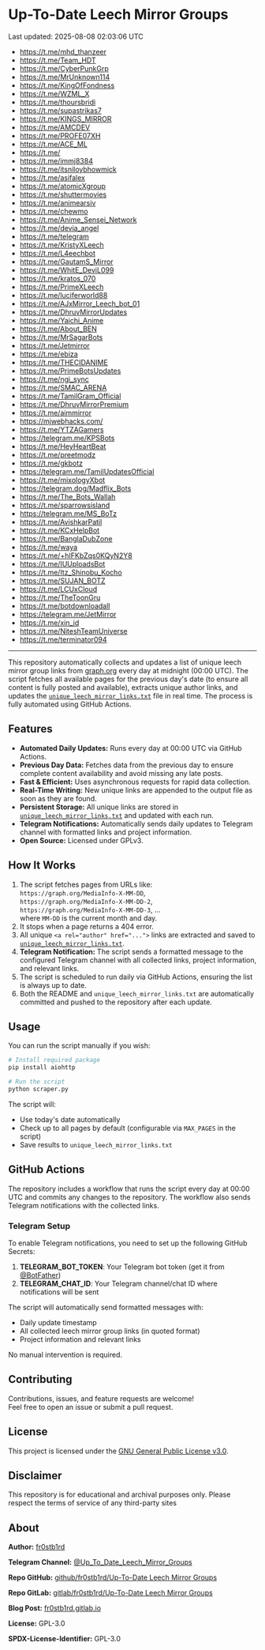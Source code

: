 # Up-To-Date Leech Mirror Groups

Last updated: 2025-08-08 02:03:06 UTC

- https://t.me/mhd_thanzeer
- https://t.me/Team_HDT
- https://t.me/CyberPunkGrp
- https://t.me/MrUnknown114
- https://t.me/KingOfFondness
- https://t.me/WZML_X
- https://t.me/thoursbridi
- https://t.me/supastrikas7
- https://t.me/KINGS_MIRROR
- https://t.me/AMCDEV
- https://t.me/PROFE07XH
- https://t.me/ACE_ML
- https://t.me/
- https://t.me/immj8384
- https://t.me/itsniloybhowmick
- https://t.me/asifalex
- https://t.me/atomicXgroup
- https://t.me/shuttermovies
- https://t.me/animearsiv
- https://t.me/chewmo
- https://t.me/Anime_Sensei_Network
- https://t.me/devia_angel
- https://t.me/telegram
- https://t.me/KristyXLeech
- https://t.me/L4eechbot
- https://t.me/GautamS_Mirror
- https://t.me/WhitE_DeviL099
- https://t.me/kratos_070
- https://t.me/PrimeXLeech
- https://t.me/luciferworld88
- https://t.me/AJxMirror_Leech_bot_01
- https://t.me/DhruvMirrorUpdates
- https://t.me/Yaichi_Anime
- https://t.me/About_BEN
- https://t.me/MrSagarBots
- https://t.me/Jetmirror
- https://t.me/ebiza
- https://t.me/THECIDANIME
- https://t.me/PrimeBotsUpdates
- https://t.me/ngi_sync
- https://t.me/SMAC_ARENA
- https://t.me/TamilGram_Official
- https://t.me/DhruvMirrorPremium
- https://t.me/aimmirror
- https://mjwebhacks.com/
- https://t.me/YTZAGamers
- https://telegram.me/KPSBots
- https://t.me/HeyHeartBeat
- https://t.me/preetmodz
- https://t.me/gkbotz
- https://telegram.me/TamilUpdatesOfficial
- https://t.me/mixologyXbot
- https://telegram.dog/Madflix_Bots
- https://t.me/The_Bots_Wallah
- https://t.me/sparrowsisland
- https://telegram.me/MS_BoTz
- https://t.me/AvishkarPatil
- https://t.me/KCxHelpBot
- https://t.me/BanglaDubZone
- https://t.me/waya
- https://t.me/+hIFKbZqs0KQyN2Y8
- https://t.me/IUUploadsBot
- https://t.me/Itz_Shinobu_Kocho
- https://t.me/SUJAN_BOTZ
- https://t.me/LCUxCloud
- https://t.me/TheToonGru
- https://t.me/botdownloadall
- https://telegram.me/JetMirror
- https://t.me/xin_id
- https://t.me/NiteshTeamUniverse
- https://t.me/terminator094

---

This repository automatically collects and updates a list of unique leech mirror group links from [graph.org](https://graph.org) every day at midnight (00:00 UTC). The script fetches all available pages for the previous day's date (to ensure all content is fully posted and available), extracts unique author links, and updates the [`unique_leech_mirror_links.txt`](unique_leech_mirror_links.txt) file in real time. The process is fully automated using GitHub Actions.

## Features

- **Automated Daily Updates:** Runs every day at 00:00 UTC via GitHub Actions.
- **Previous Day Data:** Fetches data from the previous day to ensure complete content availability and avoid missing any late posts.
- **Fast & Efficient:** Uses asynchronous requests for rapid data collection.
- **Real-Time Writing:** New unique links are appended to the output file as soon as they are found.
- **Persistent Storage:** All unique links are stored in [`unique_leech_mirror_links.txt`](unique_leech_mirror_links.txt) and updated with each run.
- **Telegram Notifications:** Automatically sends daily updates to Telegram channel with formatted links and project information.
- **Open Source:** Licensed under GPLv3.

## How It Works

1. The script fetches pages from URLs like:  
   `https://graph.org/MediaInfo-X-MM-DD`,  
   `https://graph.org/MediaInfo-X-MM-DD-2`,  
   `https://graph.org/MediaInfo-X-MM-DD-3`, ...  
   where `MM-DD` is the current month and day.
2. It stops when a page returns a 404 error.
3. All unique `<a rel="author" href="...">` links are extracted and saved to [`unique_leech_mirror_links.txt`](unique_leech_mirror_links.txt).
4. **Telegram Notification:** The script sends a formatted message to the configured Telegram channel with all collected links, project information, and relevant links.
5. The script is scheduled to run daily via GitHub Actions, ensuring the list is always up to date.
6. Both the README and `unique_leech_mirror_links.txt` are automatically committed and pushed to the repository after each update.

## Usage

You can run the script manually if you wish:

```bash
# Install required package
pip install aiohttp

# Run the script
python scraper.py
```

The script will:
- Use today's date automatically
- Check up to all pages by default (configurable via `MAX_PAGES` in the script)
- Save results to `unique_leech_mirror_links.txt`

## GitHub Actions

The repository includes a workflow that runs the script every day at 00:00 UTC and commits any changes to the repository. The workflow also sends Telegram notifications with the collected links.

### Telegram Setup

To enable Telegram notifications, you need to set up the following GitHub Secrets:

1. **TELEGRAM_BOT_TOKEN**: Your Telegram bot token (get it from [@BotFather](https://t.me/botfather))
2. **TELEGRAM_CHAT_ID**: Your Telegram channel/chat ID where notifications will be sent

The script will automatically send formatted messages with:
- Daily update timestamp
- All collected leech mirror group links (in quoted format)
- Project information and relevant links

No manual intervention is required.

## Contributing

Contributions, issues, and feature requests are welcome!  
Feel free to open an issue or submit a pull request.

## License

This project is licensed under the [GNU General Public License v3.0](LICENSE).

## Disclaimer
This repository is for educational and archival purposes only. Please respect the terms of service of any third-party sites

## About

**Author:** [fr0stb1rd](https://fr0stb1rd.gitlab.io/) 

**Telegram Channel:** [@Up_To_Date_Leech_Mirror_Groups](https://t.me/Up_To_Date_Leech_Mirror_Groups)

**Repo GitHub:** [github/fr0stb1rd/Up-To-Date Leech Mirror Groups](https://github.com/b1rdfr0st/Up-To-Date-Leech-Mirror-Groups)

**Repo GitLab:** [gitlab/fr0stb1rd/Up-To-Date Leech Mirror Groups](https://gitlab.com/fr0stb1rd/up-to-date-leech-mirror-groups)

**Blog Post:**  [fr0stb1rd.gitlab.io](https://fr0stb1rd.gitlab.io/posts/up-to-date-leech-mirror-groups-automatic-telegram-group-link-collector/)

**License:** GPL-3.0

**SPDX-License-Identifier:** GPL-3.0
